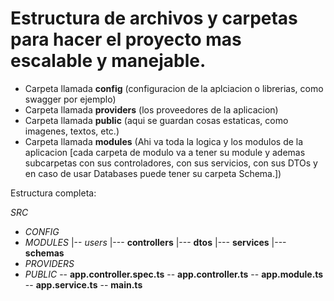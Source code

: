 # Estructura de archivos y carpetas para hacer el proyecto mas escalable y manejable.

- Carpeta llamada **config** (configuracion de la aplciacion o librerias, como swagger por ejemplo)
- Carpeta llamada **providers** (los proveedores de la aplicacion)
- Carpeta llamada **public** (aqui se guardan cosas estaticas, como imagenes, textos, etc.)
- Carpeta llamada **modules** (Ahi va toda la logica y los modulos de la aplicacion [cada carpeta de modulo va a tener su module y ademas subcarpetas con sus controladores, con sus servicios, con sus DTOs y en caso de usar Databases puede tener su carpeta Schema.])

Estructura completa: 

*SRC*
- *CONFIG*
- *MODULES*
    |-- *users*
            |--- **controllers**
            |--- **dtos**
            |--- **services**
            |--- **schemas**
- *PROVIDERS*
- *PUBLIC*
-- **app.controller.spec.ts**
-- **app.controller.ts**
-- **app.module.ts**
-- **app.service.ts**
-- **main.ts**
